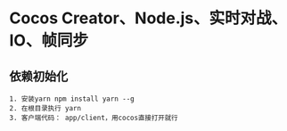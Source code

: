 # Cocos Creator、Node.js、实时对战、IO、帧同步

## 依赖初始化
    1. 安装yarn npm install yarn --g
    2. 在根目录执行 yarn
    3. 客户端代码： app/client，用cocos直接打开就行